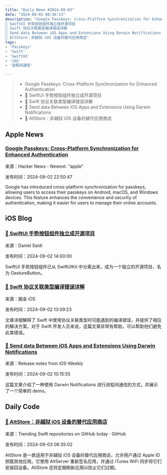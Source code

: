 ```yaml
---
title: "Daily News #2024-09-03"
date: "2024-09-03 08:36:13"
description: "Google Passkeys: Cross-Platform Synchronization for Enhanced Authentication
🎉 SwiftUI 手势按钮组件独立成开源项目
🤔 Swift 协议关联类型编译错误详解
🐎 Send data Between iOS Apps and Extensions Using Darwin Notifications
🌟 AltStore：非越狱 iOS 设备的替代应用商店"
tags: 
- 'Passkeys'
- 'Swift'
- 'SwiftUI'
- 'iOS'
- '进程间通信'

---
```


> - Google Passkeys: Cross-Platform Synchronization for Enhanced Authentication
> - 🎉 SwiftUI 手势按钮组件独立成开源项目
> - 🤔 Swift 协议关联类型编译错误详解
> - 🐎 Send data Between iOS Apps and Extensions Using Darwin Notifications
> - 🌟 AltStore：非越狱 iOS 设备的替代应用商店

## Apple News

### [Google Passkeys: Cross-Platform Synchronization for Enhanced Authentication](https://www.corbado.com/blog/google-passkeys-sync-windows-macos)

来源：Hacker News - Newest: "apple"

发布时间：2024-09-02 22:50:47

Google has introduced cross-platform synchronization for passkeys, allowing users to access their passkeys on Android, macOS, and Windows devices. This feature enhances the convenience and security of authentication, making it easier for users to manage their online accounts.

## iOS Blog

### [🎉 SwiftUI 手势按钮组件独立成开源项目](https://danielsaidi.com/blog/2024/09/02/new-gesture-button-project)

来源：Daniel Saidi

发布时间：2024-09-02 14:00:00

SwiftUI 手势按钮组件已从 SwiftUIKit 中分离出来，成为一个独立的开源项目，名为 GestureButton。

### [🤔 Swift 协议关联类型编译错误详解](https://juejin.cn/post/7409547302748749874)

来源：掘金 iOS

发布时间：2024-09-02 13:09:23

文章详细解释了 Swift 中使用协议关联类型时可能遇到的编译错误，并提供了相应的解决方案。对于 Swift 开发人员来说，这篇文章非常有帮助，可以帮助他们避免此类错误。

### [🐎 Send data Between iOS Apps and Extensions Using Darwin Notifications](https://github.com/SwiftOldDriver/iOS-Weekly/releases/tag/%23304)

来源：Release notes from iOS-Weekly

发布时间：2024-09-02 10:15:55

这篇文章介绍了一种使用 Darwin Notifications 进行进程间通信的方式，并展示了一个简单的 demo。


## Daily Code

### [🌟 AltStore：非越狱 iOS 设备的替代应用商店](https://github.com/altstoreio/AltStore)

来源：Trending Swift repositories on GitHub today · GitHub

发布时间：2024-09-03 06:35:02

AltStore 是一款适用于非越狱 iOS 设备的替代应用商店，允许用户通过 Apple ID 侧载其他应用。它使用 AltServer 重新签名应用，并通过 iTunes WiFi 同步将它们安装回设备。AltStore 还将定期刷新应用以防止它们过期。
